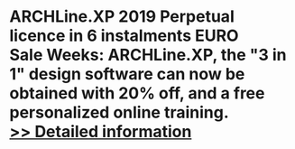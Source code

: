 # ARCHLine.XP 2019 Perpetual licence in 6 instalments EURO<br />Sale Weeks: ARCHLine.XP, the "3 in 1" design software can now be obtained with 20% off, and a free personalized online training.<br />[>> Detailed information](https://secure.shareit.com/shareit/product.html?productid=300799660&affiliateid=200057808)